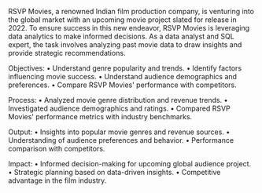 RSVP Movies, a renowned Indian film production company, is venturing into the global market with an upcoming movie project slated for release in 2022. To ensure success in this new endeavor, RSVP Movies is leveraging data analytics to make informed decisions. As a data analyst and SQL expert, the task involves analyzing past movie data to draw insights and provide strategic recommendations.

Objectives:
•	Understand genre popularity and trends.
•	Identify factors influencing movie success.
•	Understand audience demographics and preferences.
•	Compare RSVP Movies' performance with competitors.

Process:
•	Analyzed movie genre distribution and revenue trends.
•	Investigated audience demographics and ratings.
•	Compared RSVP Movies' performance metrics with industry benchmarks.

Output:
•	Insights into popular movie genres and revenue sources.
•	Understanding of audience preferences and behavior.
•	Performance comparison with competitors.

Impact:
•	Informed decision-making for upcoming global audience project.
•	Strategic planning based on data-driven insights.
•	Competitive advantage in the film industry.
